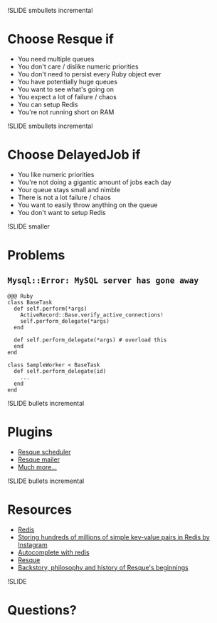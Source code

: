 !SLIDE smbullets incremental

# Choose Resque if

* You need multiple queues
* You don't care / dislike numeric priorities
* You don't need to persist every Ruby object ever
* You have potentially huge queues
* You want to see what's going on
* You expect a lot of failure / chaos
* You can setup Redis
* You're not running short on RAM

!SLIDE smbullets incremental

# Choose DelayedJob if

* You like numeric priorities
* You're not doing a gigantic amount of jobs each day
* Your queue stays small and nimble
* There is not a lot failure / chaos
* You want to easily throw anything on the queue
* You don't want to setup Redis

!SLIDE smaller

# Problems

## `Mysql::Error: MySQL server has gone away`

    @@@ Ruby
    class BaseTask
      def self.perform(*args)
        ActiveRecord::Base.verify_active_connections!
        self.perform_delegate(*args)
      end

      def self.perform_delegate(*args) # overload this
      end
    end

    class SampleWorker < BaseTask
      def self.perform_delegate(id)
        ...
      end
    end

!SLIDE bullets incremental

# Plugins

* [Resque scheduler](https://github.com/bvandenbos/resque-scheduler)
* [Resque mailer](https://github.com/zapnap/resque_mailer)
* [Much more...](https://github.com/defunkt/resque/wiki/plugins)

!SLIDE bullets incremental

# Resources

* [Redis](http://redis.io)
* [Storing hundreds of millions of simple key-value pairs in Redis by Instagram](http://instagram-engineering.tumblr.com/post/12202313862/storing-hundreds-of-millions-of-simple-key-value-pairs)
* [Autocomplete with redis](http://antirez.com/post/autocomplete-with-redis.html)
* [Resque](https://github.com/defunkt/resque)
* [Backstory, philosophy and history of Resque's beginnings](http://github.com/blog/542-introducing-resque)

!SLIDE 

# Questions?
